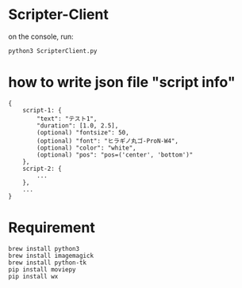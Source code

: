 # Scripter-Client
on the console, run:
```
python3 ScripterClient.py
```

# how to write json file "script info"
```
{
    script-1: {
        "text": "テスト1",
        "duration": [1.0, 2.5],
        (optional) "fontsize": 50, 
        (optional) "font": "ヒラギノ丸ゴ-ProN-W4",
        (optional) "color": "white",
        (optional) "pos": "pos=('center', 'bottom')"
    },
    script-2: {
        ...
    },
    ...
} 
```

# Requirement
```
brew install python3
brew install imagemagick
brew install python-tk
pip install moviepy
pip install wx
```